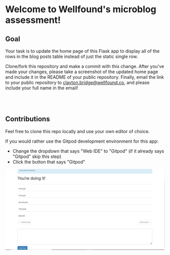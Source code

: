 # Welcome to Wellfound's microblog assessment!

## Goal
Your task is to update the home page of this Flask app to display all of the rows in the blog posts table instead of just the static single row.

Clone/fork this repository and make a commit with this change. After you've made your changes, please take a screenshot of the updated home page and include it in the README of your public repository. Finally, email the link to your public repository to clayton.bridge@wellfound.co, and please include your full name in the email!

<BR><BR>

## Contributions
Feel free to clone this repo locally and use your own editor of choice.

If you would rather use the Gitpod development environment for this app:

- Change the dropdown that says "Web IDE" to "Gitpod" (if it already says "Gitpod" skip this step)
- Click the button that says "Gitpod"


![screenshot of the updated home pag](screenshot/test.PNG)
